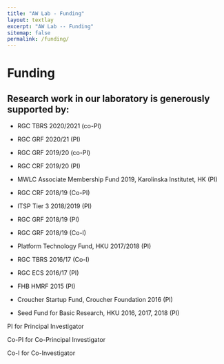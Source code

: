 ```yaml
---
title: "AW Lab - Funding"
layout: textlay
excerpt: "AW Lab -- Funding"
sitemap: false
permalink: /funding/
---
```



# Funding
## Research work in our laboratory is generously supported by:
- RGC TBRS 2020/2021 (co-PI)

- RGC GRF 2020/21 (PI)

- RGC GRF 2019/20 (co-PI)

- RGC CRF 2019/20 (PI)

- MWLC Associate Membership Fund 2019, Karolinska Institutet, HK (PI)

- RGC CRF 2018/19 (Co-PI)

- ITSP Tier 3 2018/2019 (PI)

- RGC GRF 2018/19 (PI)

- RGC GRF 2018/19 (Co-I)

- Platform Technology Fund, HKU 2017/2018 (PI)

- RGC TBRS 2016/17 (Co-I)

- RGC ECS 2016/17 (PI)

- FHB HMRF 2015 (PI)

- Croucher Startup Fund, Croucher Foundation 2016 (PI)

- Seed Fund for Basic Research, HKU 2016, 2017, 2018 (PI)

PI for Principal Investigator

Co-PI for Co-Principal Investigator

Co-I for Co-Investigator

